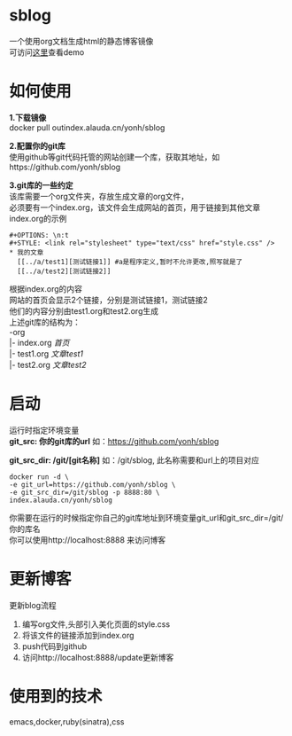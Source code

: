 # sblog
一个使用org文档生成html的静态博客镜像  
可访问[这里](http://yonh-sb.daoapp.io/)查看demo  
# 如何使用
**1.下载镜像**  
docker pull outindex.alauda.cn/yonh/sblog

**2.配置你的git库**  
使用github等git代码托管的网站创建一个库，获取其地址，如https://github.com/yonh/sblog    

**3.git库的一些约定**  
该库需要一个org文件夹，存放生成文章的org文件，  
必须要有一个index.org，该文件会生成网站的首页，用于链接到其他文章  
index.org的示例  

    #+OPTIONS: \n:t
    #+STYLE: <link rel="stylesheet" type="text/css" href="style.css" />
    * 我的文章
      [[../a/test1][测试链接1]] #a是程序定义,暂时不允许更改,照写就是了
      [[../a/test2][测试链接2]]
 根据index.org的内容  
 网站的首页会显示2个链接，分别是测试链接1，测试链接2   
 他们的内容分别由test1.org和test2.org生成  
 上述git库的结构为：  
 -org     
 |- index.org  *首页*   
 |- test1.org  *文章test1*  
 |- test2.org  *文章test2*  
 
# 启动
运行时指定环境变量  
**git_src: 你的git库的url** 如：https://github.com/yonh/sblog  

**git_src_dir: /git/[git名称]** 如：/git/sblog, 此名称需要和url上的项目对应  

	docker run -d \
  	-e git_url=https://github.com/yonh/sblog \
  	-e git_src_dir=/git/sblog -p 8888:80 \
  	index.alauda.cn/yonh/sblog
你需要在运行的时候指定你自己的git库地址到环境变量git_url和git_src_dir=/git/你的库名  
你可以使用http://localhost:8888 来访问博客  
# 更新博客
更新blog流程  
1. 编写org文件,头部引入美化页面的style.css  
2. 将该文件的链接添加到index.org  
3. push代码到github  
4. 访问http://localhost:8888/update更新博客  
# 使用到的技术  
emacs,docker,ruby(sinatra),css

